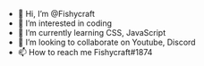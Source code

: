 - 👋 Hi, I’m @Fishycraft
- 👀 I’m interested in coding
- 🌱 I’m currently learning CSS, JavaScript
- 💞️ I’m looking to collaborate on Youtube, Discord
- 📫 How to reach me Fishycraft#1874

<!---
Fishycraft/Fishycraft is a ✨ special ✨ repository because its `README.md` (this file) appears on your GitHub profile.
You can click the Preview link to take a look at your changes.
--->
